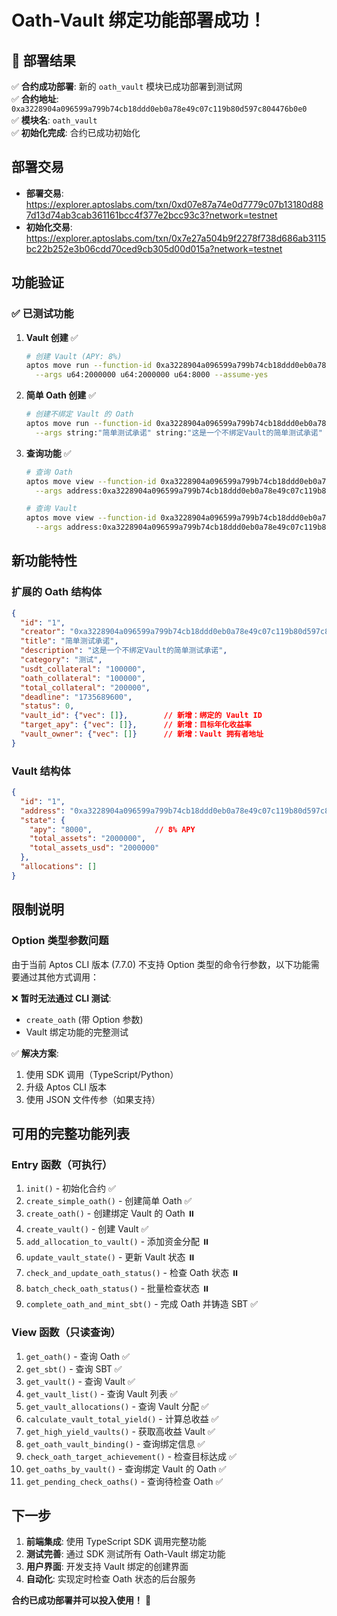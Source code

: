 # Oath-Vault 绑定功能部署成功！

## 🎉 部署结果

✅ **合约成功部署**: 新的 `oath_vault` 模块已成功部署到测试网  
✅ **合约地址**: `0xa3228904a096599a799b74cb18ddd0eb0a78e49c07c119b80d597c804476b0e0`  
✅ **模块名**: `oath_vault`  
✅ **初始化完成**: 合约已成功初始化  

## 部署交易

- **部署交易**: https://explorer.aptoslabs.com/txn/0xd07e87a74e0d7779c07b13180d887d13d74ab3cab361161bcc4f377e2bcc93c3?network=testnet
- **初始化交易**: https://explorer.aptoslabs.com/txn/0x7e27a504b9f2278f738d686ab3115bc22b252e3b06cdd70ced9cb305d00d015a?network=testnet

## 功能验证

### ✅ 已测试功能

1. **Vault 创建** ✅
   ```bash
   # 创建 Vault (APY: 8%)
   aptos move run --function-id 0xa3228904a096599a799b74cb18ddd0eb0a78e49c07c119b80d597c804476b0e0::oath_vault::create_vault \
     --args u64:2000000 u64:2000000 u64:8000 --assume-yes
   ```

2. **简单 Oath 创建** ✅
   ```bash
   # 创建不绑定 Vault 的 Oath
   aptos move run --function-id 0xa3228904a096599a799b74cb18ddd0eb0a78e49c07c119b80d597c804476b0e0::oath_vault::create_simple_oath \
     --args string:"简单测试承诺" string:"这是一个不绑定Vault的简单测试承诺" string:"测试" u64:100000 u64:1735689600 --assume-yes
   ```

3. **查询功能** ✅
   ```bash
   # 查询 Oath
   aptos move view --function-id 0xa3228904a096599a799b74cb18ddd0eb0a78e49c07c119b80d597c804476b0e0::oath_vault::get_oath \
     --args address:0xa3228904a096599a799b74cb18ddd0eb0a78e49c07c119b80d597c804476b0e0 u64:1
   
   # 查询 Vault
   aptos move view --function-id 0xa3228904a096599a799b74cb18ddd0eb0a78e49c07c119b80d597c804476b0e0::oath_vault::get_vault \
     --args address:0xa3228904a096599a799b74cb18ddd0eb0a78e49c07c119b80d597c804476b0e0 u64:1
   ```

## 新功能特性

### 扩展的 Oath 结构体
```json
{
  "id": "1",
  "creator": "0xa3228904a096599a799b74cb18ddd0eb0a78e49c07c119b80d597c804476b0e0",
  "title": "简单测试承诺",
  "description": "这是一个不绑定Vault的简单测试承诺",
  "category": "测试",
  "usdt_collateral": "100000",
  "oath_collateral": "100000", 
  "total_collateral": "200000",
  "deadline": "1735689600",
  "status": 0,
  "vault_id": {"vec": []},        // 新增：绑定的 Vault ID
  "target_apy": {"vec": []},      // 新增：目标年化收益率
  "vault_owner": {"vec": []}      // 新增：Vault 拥有者地址
}
```

### Vault 结构体
```json
{
  "id": "1",
  "address": "0xa3228904a096599a799b74cb18ddd0eb0a78e49c07c119b80d597c804476b0e0",
  "state": {
    "apy": "8000",              // 8% APY
    "total_assets": "2000000",
    "total_assets_usd": "2000000"
  },
  "allocations": []
}
```

## 限制说明

### Option 类型参数问题
由于当前 Aptos CLI 版本 (7.7.0) 不支持 Option 类型的命令行参数，以下功能需要通过其他方式调用：

❌ **暂时无法通过 CLI 测试**:
- `create_oath` (带 Option 参数)
- Vault 绑定功能的完整测试

✅ **解决方案**:
1. 使用 SDK 调用（TypeScript/Python）
2. 升级 Aptos CLI 版本
3. 使用 JSON 文件传参（如果支持）

## 可用的完整功能列表

### Entry 函数（可执行）
1. `init()` - 初始化合约 ✅
2. `create_simple_oath()` - 创建简单 Oath ✅
3. `create_oath()` - 创建绑定 Vault 的 Oath ⏸️
4. `create_vault()` - 创建 Vault ✅
5. `add_allocation_to_vault()` - 添加资金分配 ⏸️
6. `update_vault_state()` - 更新 Vault 状态 ⏸️
7. `check_and_update_oath_status()` - 检查 Oath 状态 ⏸️
8. `batch_check_oath_status()` - 批量检查状态 ⏸️
9. `complete_oath_and_mint_sbt()` - 完成 Oath 并铸造 SBT ✅

### View 函数（只读查询）
1. `get_oath()` - 查询 Oath ✅
2. `get_sbt()` - 查询 SBT ✅
3. `get_vault()` - 查询 Vault ✅
4. `get_vault_list()` - 查询 Vault 列表 ✅
5. `get_vault_allocations()` - 查询 Vault 分配 ✅
6. `calculate_vault_total_yield()` - 计算总收益 ✅
7. `get_high_yield_vaults()` - 获取高收益 Vault ✅
8. `get_oath_vault_binding()` - 查询绑定信息 ✅
9. `check_oath_target_achievement()` - 检查目标达成 ✅
10. `get_oaths_by_vault()` - 查询绑定 Vault 的 Oath ✅
11. `get_pending_check_oaths()` - 查询待检查 Oath ✅

## 下一步

1. **前端集成**: 使用 TypeScript SDK 调用完整功能
2. **测试完善**: 通过 SDK 测试所有 Oath-Vault 绑定功能
3. **用户界面**: 开发支持 Vault 绑定的创建界面
4. **自动化**: 实现定时检查 Oath 状态的后台服务

**合约已成功部署并可以投入使用！** 🚀